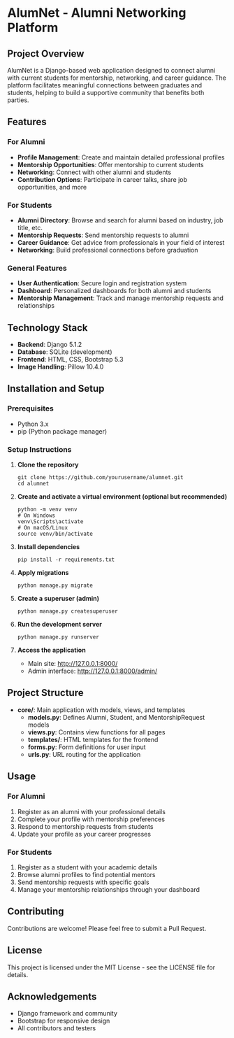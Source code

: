 # AlumNet - Alumni Networking Platform

## Project Overview
AlumNet is a Django-based web application designed to connect alumni with current students for mentorship, networking, and career guidance. The platform facilitates meaningful connections between graduates and students, helping to build a supportive community that benefits both parties.

## Features

### For Alumni
- **Profile Management**: Create and maintain detailed professional profiles
- **Mentorship Opportunities**: Offer mentorship to current students
- **Networking**: Connect with other alumni and students
- **Contribution Options**: Participate in career talks, share job opportunities, and more

### For Students
- **Alumni Directory**: Browse and search for alumni based on industry, job title, etc.
- **Mentorship Requests**: Send mentorship requests to alumni
- **Career Guidance**: Get advice from professionals in your field of interest
- **Networking**: Build professional connections before graduation

### General Features
- **User Authentication**: Secure login and registration system
- **Dashboard**: Personalized dashboards for both alumni and students
- **Mentorship Management**: Track and manage mentorship requests and relationships

## Technology Stack

- **Backend**: Django 5.1.2
- **Database**: SQLite (development)
- **Frontend**: HTML, CSS, Bootstrap 5.3
- **Image Handling**: Pillow 10.4.0

## Installation and Setup

### Prerequisites
- Python 3.x
- pip (Python package manager)

### Setup Instructions

1. **Clone the repository**
   ```
   git clone https://github.com/yourusername/alumnet.git
   cd alumnet
   ```

2. **Create and activate a virtual environment (optional but recommended)**
   ```
   python -m venv venv
   # On Windows
   venv\Scripts\activate
   # On macOS/Linux
   source venv/bin/activate
   ```

3. **Install dependencies**
   ```
   pip install -r requirements.txt
   ```

4. **Apply migrations**
   ```
   python manage.py migrate
   ```

5. **Create a superuser (admin)**
   ```
   python manage.py createsuperuser
   ```

6. **Run the development server**
   ```
   python manage.py runserver
   ```

7. **Access the application**
   - Main site: http://127.0.0.1:8000/
   - Admin interface: http://127.0.0.1:8000/admin/

## Project Structure

- **core/**: Main application with models, views, and templates
  - **models.py**: Defines Alumni, Student, and MentorshipRequest models
  - **views.py**: Contains view functions for all pages
  - **templates/**: HTML templates for the frontend
  - **forms.py**: Form definitions for user input
  - **urls.py**: URL routing for the application

## Usage

### For Alumni
1. Register as an alumni with your professional details
2. Complete your profile with mentorship preferences
3. Respond to mentorship requests from students
4. Update your profile as your career progresses

### For Students
1. Register as a student with your academic details
2. Browse alumni profiles to find potential mentors
3. Send mentorship requests with specific goals
4. Manage your mentorship relationships through your dashboard

## Contributing

Contributions are welcome! Please feel free to submit a Pull Request.

## License

This project is licensed under the MIT License - see the LICENSE file for details.

## Acknowledgements

- Django framework and community
- Bootstrap for responsive design
- All contributors and testers